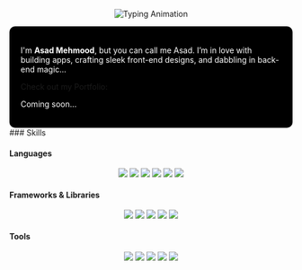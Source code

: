 <p align="center">
  <img src="https://readme-typing-svg.herokuapp.com?size=80&color=FFFFFF&center=true&vCenter=true&width=1200&height=150&lines=Hello;Bonjour;Hola;Ciao;Salam;Hallo;こんにちは;안녕하세요&background=000000" alt="Typing Animation" />
</p>
<div align="left" style="background-color:#000; padding:20px; border-radius:10px;">
  <!-- <h2 style="color:white;">Hello there 👋</h2> -->
  <p style="color:white;">
    I'm <b>Asad Mehmood</b>, but you can call me Asad. I’m in love with building apps, crafting sleek front-end designs, and dabbling in back-end magic...
  </p>
  <p>
    Check out my Portfolio:
    <p style="color:white;">
    Coming soon...
  </p>
    <!--<a href="https:asadportfolio">
      <img src="https://img.shields.io/badge/YouTube-FF0000?style=for-the-badge&logo=youtube&logoColor=white" />
    </a>-->
  </p>
</div>
### Skills

#### Languages
<p align="center">
  <img src="https://img.shields.io/badge/JavaScript-000000?style=for-the-badge&logo=javascript&logoColor=F7DF1E" />
  <img src="https://img.shields.io/badge/Dart-000000?style=for-the-badge&logo=dart&logoColor=0175C2" />
  <img src="https://img.shields.io/badge/Python-000000?style=for-the-badge&logo=python&logoColor=3776AB" />
  <img src="https://img.shields.io/badge/C++-000000?style=for-the-badge&logo=cplusplus&logoColor=00599C" />
  <img src="https://img.shields.io/badge/Java-000000?style=for-the-badge&logo=java&logoColor=007396" />
  <img src="https://img.shields.io/badge/SQL%2FNoSQL-000000?style=for-the-badge&logo=mysql&logoColor=4479A1" />
</p>

#### Frameworks & Libraries
<p align="center">
  <img src="https://img.shields.io/badge/React-000000?style=for-the-badge&logo=react&logoColor=61DAFB" />
  <img src="https://img.shields.io/badge/Flutter-000000?style=for-the-badge&logo=flutter&logoColor=02569B" />
  <img src="https://img.shields.io/badge/Tailwind%20CSS-000000?style=for-the-badge&logo=tailwindcss&logoColor=38B2AC" />
  <img src="https://img.shields.io/badge/Django-000000?style=for-the-badge&logo=django&logoColor=092E20" />
  <img src="https://img.shields.io/badge/Firebase-000000?style=for-the-badge&logo=firebase&logoColor=FFCA28" />
</p>

#### Tools
<p align="center">
  <img src="https://img.shields.io/badge/VS%20Code-000000?style=for-the-badge&logo=visualstudiocode&logoColor=007ACC" />
  <img src="https://img.shields.io/badge/Android%20Studio-000000?style=for-the-badge&logo=androidstudio&logoColor=3DDC84" />
  <img src="https://img.shields.io/badge/Figma-000000?style=for-the-badge&logo=figma&logoColor=white" />
  <img src="https://img.shields.io/badge/Git-000000?style=for-the-badge&logo=git&logoColor=F05032" />
  <img src="https://img.shields.io/badge/GitHub-000000?style=for-the-badge&logo=github&logoColor=white" />
</p>
